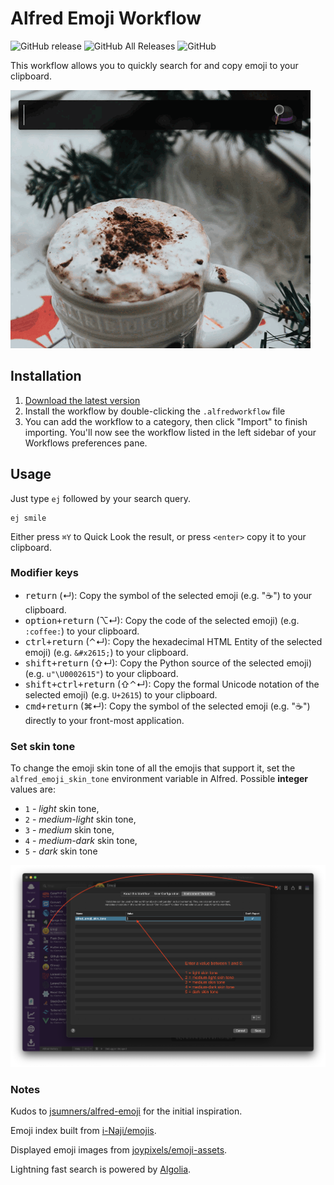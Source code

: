 # Alfred Emoji Workflow

![GitHub release](https://img.shields.io/github/release/techouse/alfred-emoji.svg)
![GitHub All Releases](https://img.shields.io/github/downloads/techouse/alfred-emoji/total.svg)
![GitHub](https://img.shields.io/github/license/techouse/alfred-emoji.svg)

This workflow allows you to quickly search for and copy emoji to your clipboard.

![demo](demo.gif)

## Installation

1. [Download the latest version](https://github.com/techouse/alfred-emoji/releases/latest)
2. Install the workflow by double-clicking the `.alfredworkflow` file
3. You can add the workflow to a category, then click "Import" to finish importing. You'll now see the workflow listed in the left sidebar of your Workflows preferences pane.

## Usage

Just type `ej` followed by your search query.

```
ej smile
```

Either press `⌘Y` to Quick Look the result, or press `<enter>` copy it to your clipboard.

### Modifier keys

- <kbd>return</kbd> (↵): Copy the symbol of the selected emoji (e.g. "☕️") to your clipboard.
- <kbd>option+return</kbd> (⌥↵): Copy the code of the selected emoji) (e.g. `:coffee:`) to your clipboard.
- <kbd>ctrl+return</kbd> (⌃↵): Copy the hexadecimal HTML Entity of the selected emoji) (e.g. `&#x2615;`) to your clipboard.
- <kbd>shift+return</kbd> (⇧↵): Copy the Python source of the selected emoji) (e.g. `u"\U0002615"`) to your clipboard.
- <kbd>shift+ctrl+return</kbd> (⇧⌃↵): Copy the formal Unicode notation of the selected emoji) (e.g. `U+2615`) to your clipboard.
- <kbd>cmd+return</kbd> (⌘↵): Copy the symbol of the selected emoji (e.g. "☕️") directly to your front-most application.

### Set skin tone

To change the emoji skin tone of all the emojis that support it, set the `alfred_emoji_skin_tone` environment variable in Alfred.
Possible **integer** values are:

- `1` - *light* skin tone,
- `2` - *medium-light* skin tone,
- `3` - *medium* skin tone,
- `4` - *medium-dark* skin tone,
- `5` - *dark* skin tone

![skin_tone_setup](skin_tone_setup.png)

### Notes

Kudos to [jsumners/alfred-emoji](https://github.com/jsumners/alfred-emoji) for the initial inspiration.

Emoji index built from [i-Naji/emojis](https://github.com/i-Naji/emojis).

Displayed emoji images from [joypixels/emoji-assets](https://github.com/joypixels/emoji-assets).

Lightning fast search is powered by [Algolia](https://www.algolia.com).

